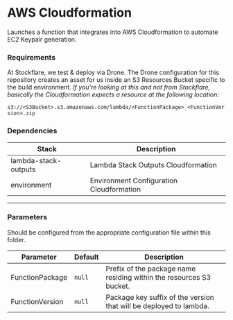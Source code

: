 # AWS Cloudformation

Launches a function that integrates into AWS Cloudformation to automate EC2 Keypair generation.

### Requirements

At Stockflare, we test & deploy via Drone. The Drone configuration for this repository creates an asset for us inside an S3 Resources Bucket specific to the build environment. *If you're looking at this and not from Stockflare, basically the Cloudformation expects a resource at the following location:*

`s3://<S3Bucket>.s3.amazonaws.com/lambda/<FunctionPackage>_<FunctionVersion>.zip`

### Dependencies

| Stack                | Description                              |
|----------------------|------------------------------------------|
| lambda-stack-outputs | Lambda Stack Outputs Cloudformation      |
| environment          | Environment Configuration Cloudformation |

---

### Parameters

Should be configured from the appropriate configuration file within this folder.

| Parameter       | Default | Description                                                         |
|-----------------|---------|---------------------------------------------------------------------|
| FunctionPackage | `null`  | Prefix of the package name residing within the resources S3 bucket. |
| FunctionVersion | `null`  | Package key suffix of the version that will be deployed to lambda.  |
